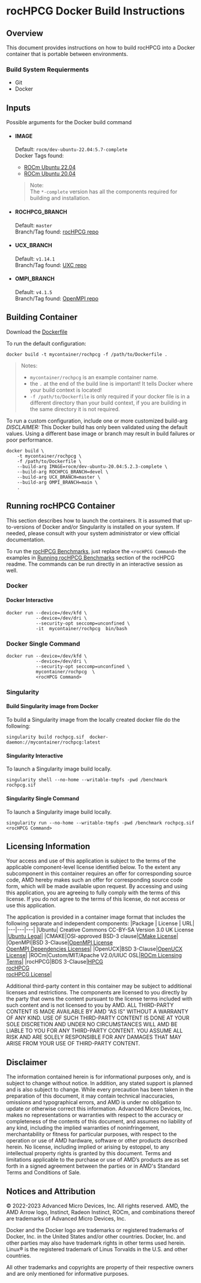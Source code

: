 # rocHPCG Docker Build Instructions


## Overview 
This document provides instructions on how to build rocHPCG into a Docker container that is portable between environments.

### Build System Requierments
- Git
- Docker

## Inputs
Possible arguments for the Docker build command  

- #### IMAGE
    Default: `rocm/dev-ubuntu-22.04:5.7-complete`  
    Docker Tags found: 
    - [ROCm Ubuntu 22.04](https://hub.docker.com/r/rocm/dev-ubuntu-22.04)
    - [ROCm Ubuntu 20.04](https://hub.docker.com/r/rocm/dev-ubuntu-20.04)
    > Note:  
    > The `*-complete` version has all the components required for building and installation.  

- #### ROCHPCG_BRANCH
    Default: `master`  
    Branch/Tag found: [rocHPCG repo](https://github.com/ROCmSoftwarePlatform/rocHPCG)

- #### UCX_BRANCH
    Default: `v1.14.1`  
    Branch/Tag found: [UXC repo](https://github.com/openucx/ucx)

- #### OMPI_BRANCH
    Default: `v4.1.5`  
    Branch/Tag found: [OpenMPI repo](https://github.com/open-mpi/ompi)


## Building Container
Download the [Dockerfile](/hpcg/docker/Dockerfile)  

To run the default configuration:
```
docker build -t mycontainer/rochpcg -f /path/to/Dockerfile . 
```
>Notes:  
>- `mycontainer/rochpcg` is an example container name.
>- the `.` at the end of the build line is important! It tells Docker where your build context is located!
>- `-f /path/to/Dockerfile` is only required if your docker file is in a different directory than your build context, if you are building in the same directory it is not required. 


To run a custom configuration, include one or more customized build-arg  
*DISCLAIMER:* This Docker build has only been validated using the default values. Using a different base image or branch may result in build failures or poor performance.
```
docker build \
    -t mycontainer/rochpcg \
    -f /path/to/Dockerfile \
    --build-arg IMAGE=rocm/dev-ubuntu-20.04:5.2.3-complete \
    --build-arg ROCHPCG_BRANCH=devel \
    --build-arg UCX_BRANCH=master \
    --build-arg OMPI_BRANCH=main \
    . 
```

## Running rocHPCG Container
This section describes how to launch the containers. It is assumed that up-to-versions of Docker and/or Singularity is installed on your system.
If needed, please consult with your system administrator or view official documentation.

To run the [rocHPCG Benchmarks](/hpcg/README.md#running-rochpcg-benchmark), just replace the `<rocHPCG Command>` the examples in [Running rocHPCG Benchmarks](/hpcg/README.md#running-rochpcg-benchmark) section of the rocHPCG readme. The commands can be run directly in an interactive session as well. 

### Docker

#### Docker Interactive
```
docker run --device=/dev/kfd \
           --device=/dev/dri \
           --security-opt seccomp=unconfined \
           -it  mycontainer/rochpcg  bin/bash
```


### Docker Single Command 
```
docker run --device=/dev/kfd \
           --device=/dev/dri \
           --security-opt seccomp=unconfined \
           mycontainer/rochpcg  \
           <rocHPCG Command>
```

### Singularity 
#### Build Singularity image from Docker
To build a Singularity image from the locally created docker file do the following:
```
singularity build rochpcg.sif  docker-daemon://mycontainer/rochpcg:latest
```

#### Singularity Interactive
To launch a Singularity image build locally.
```
singularity shell --no-home --writable-tmpfs -pwd /benchmark rochpcg.sif
```

#### Singularity Single Command
To launch a Singularity image build locally.
```
singularity run --no-home --writable-tmpfs -pwd /benchmark rochpcg.sif <rocHPCG Command>
```

## Licensing Information
Your access and use of this application is subject to the terms of the applicable component-level license identified below. To the extent any subcomponent in this container requires an offer for corresponding source code, AMD hereby makes such an offer for corresponding source code form, which will be made available upon request. By accessing and using this application, you are agreeing to fully comply with the terms of this license. If you do not agree to the terms of this license, do not access or use this application.

The application is provided in a container image format that includes the following separate and independent components: 
|Package | License | URL|
|---|---|---|
|Ubuntu| Creative Commons CC-BY-SA Version 3.0 UK License |[Ubuntu Legal](https://ubuntu.com/legal)|
|CMAKE|OSI-approved BSD-3 clause|[CMake License](https://cmake.org/licensing/)|
|OpenMPI|BSD 3-Clause|[OpenMPI License](https://www-lb.open-mpi.org/community/license.php)<br /> [OpenMPI Dependencies Licenses](https://docs.open-mpi.org/en/v5.0.x/license/index.html)|
|OpenUCX|BSD 3-Clause|[OpenUCX License](https://openucx.org/license/)|
|ROCm|Custom/MIT/Apache V2.0/UIUC OSL|[ROCm Licensing Terms](https://rocm.docs.amd.com/en/latest/release/licensing.html)|
|rocHPCG|BDS 3-Clause|[HPCG](https://github.com/hpcg-benchmark/hpcg) <br /> [rocHPCG](https://github.com/ROCmSoftwarePlatform/rocHPCG) <br /> [rocHPCG License](https://github.com/ROCmSoftwarePlatform/rocHPCG/blob/develop/LICENSE.md)|

Additional third-party content in this container may be subject to additional licenses and restrictions. The components are licensed to you directly by the party that owns the content pursuant to the license terms included with such content and is not licensed to you by AMD. ALL THIRD-PARTY CONTENT IS MADE AVAILABLE BY AMD “AS IS” WITHOUT A WARRANTY OF ANY KIND. USE OF SUCH THIRD-PARTY CONTENT IS DONE AT YOUR SOLE DISCRETION AND UNDER NO CIRCUMSTANCES WILL AMD BE LIABLE TO YOU FOR ANY THIRD-PARTY CONTENT. YOU ASSUME ALL RISK AND ARE SOLELY RESPONSIBLE FOR ANY DAMAGES THAT MAY ARISE FROM YOUR USE OF THIRD-PARTY CONTENT.

## Disclaimer
The information contained herein is for informational purposes only, and is subject to change without notice. In addition, any stated support is planned and is also subject to change. While every precaution has been taken in the preparation of this document, it may contain technical inaccuracies, omissions and typographical errors, and AMD is under no obligation to update or otherwise correct this information. Advanced Micro Devices, Inc. makes no representations or warranties with respect to the accuracy or completeness of the contents of this document, and assumes no liability of any kind, including the implied warranties of noninfringement, merchantability or fitness for particular purposes, with respect to the operation or use of AMD hardware, software or other products described herein. No license, including implied or arising by estoppel, to any intellectual property rights is granted by this document. Terms and limitations applicable to the purchase or use of AMD’s products are as set forth in a signed agreement between the parties or in AMD's Standard Terms and Conditions of Sale.

## Notices and Attribution
© 2022-2023 Advanced Micro Devices, Inc. All rights reserved. AMD, the AMD Arrow logo, Instinct, Radeon Instinct, ROCm, and combinations thereof are trademarks of Advanced Micro Devices, Inc.

Docker and the Docker logo are trademarks or registered trademarks of Docker, Inc. in the United States and/or other countries. Docker, Inc. and other parties may also have trademark rights in other terms used herein. Linux® is the registered trademark of Linus Torvalds in the U.S. and other countries.

All other trademarks and copyrights are property of their respective owners and are only mentioned for informative purposes.

